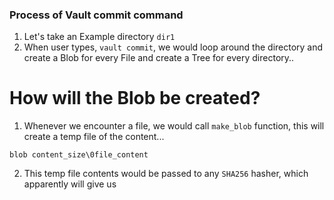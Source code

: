 ### Process of Vault commit command
1) Let's take an Example directory `dir1`
2) When user types, `vault commit`, we would loop around the directory and create a Blob for every File and create a Tree for every directory..

# How will the Blob be created?
1) Whenever we encounter a file, we would call `make_blob` function, this will create a temp file of the content...
```
blob content_size\0file_content
```
2) This temp file contents would be passed to any `SHA256` hasher, which apparently will give us  